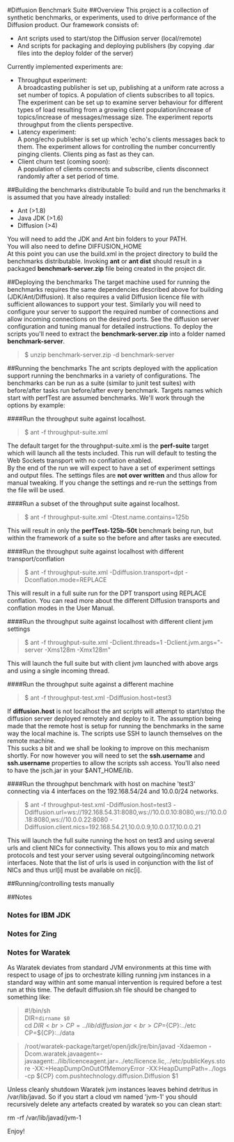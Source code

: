 #Diffusion Benchmark Suite
##Overview
This project is a collection of synthetic benchmarks, or experiments, used to
drive performance of the Diffusion product. Our framework consists of:

* Ant scripts used to start/stop the Diffusion server (local/remote)
* And scripts for packaging and deploying publishers (by copying .dar files into
the deploy folder of the server)  

Currently implemented experiments are:

* Throughput experiment:<br>
    A broadcasting publisher is set up, publishing at a uniform rate across a 
    set number of topics. A population of clients subscribes to all topics. The
    experiment can be set up to examine server behaviour for different types of
    load resulting from a growing client population/increase of topics/increase
    of messages/message size. The experiment reports throughput from the clients
    perspective.
* Latency experiment:<br>
    A pong/echo publisher is set up which 'echo's clients messages back to them.
    The experiment allows for controlling the number concurrently pinging
    clients. Clients ping as fast as they can.
* Client churn test (coming soon):<br>
    A population of clients connects and subscribe, clients disconnect randomly
    after a set period of time.

##Building the benchmarks distributable
To build and run the benchmarks it is assumed that you have already installed:

* Ant (>1.8)
* Java JDK (>1.6)
* Diffusion (>4)

You will need to add the JDK and Ant bin folders to your PATH. <br>
You will also need to define DIFFUSION_HOME<br>
At this point you can use the build.xml in the project directory to build the
benchmarks distributable. Invoking __ant__ or __ant dist__ should result
in a packaged __benchmark-server.zip__ file being created in the project dir.<br>

##Deploying the benchmarks
The target machine used for running the benchmarks requires the same
dependencies described above for building (JDK/Ant/Diffusion). It also requires
a valid Diffusion licence file with sufficient allowances to support your test.
Similarly you will need to configure your server to support the required number
of connections and allow incoming connections on the desired ports. See the
diffusion server configuration and tuning manual for detailed instructions.
To deploy the scripts you'll need to extract the __benchmark-server.zip__ into
a folder named __benchmark-server__.<br>
>    $ unzip benchmark-server.zip -d benchmark-server

##Running the benchmarks
The ant scripts deployed with the application support running the benchmarks
in a variety of configurations. The benchmarks can be run as a suite (similar
to junit test suites) with before/after tasks run before/after every benchmark.
Targets names which start with perfTest are assumed benchmarks. We'll work
through the options by example:

####Run the throughput suite against localhost.
>    $ ant -f throughput-suite.xml<br>

The default target for the throughput-suite.xml is the __perf-suite__ target
which will launch all the tests included. This run will default to testing the
Web Sockets transport with no conflation enabled.<br>
By the end of the run we will expect to have a set of experiment settings and
output files. The settings files are __not over written__ and thus allow for
manual tweaking. If you change the settings and re-run the settings from the
file will be used.

####Run a subset of the throughput suite against localhost.
>    $ ant -f throughput-suite.xml -Dtest.name.contains=125b<br>

This will result in only the __perfTest-125b-50t__ benchmark being run, but
within the framework of a suite so the before and after tasks are executed.

####Run the throughput suite against localhost with different transport/conflation
>    $ ant -f throughput-suite.xml -Ddiffusion.transport=dpt -Dconflation.mode=REPLACE<br>

This will result in a full suite run for the DPT transport using REPLACE conflation.
You can read more about the different Diffusion transports and conflation modes
in the User Manual.

####Run the throughput suite against localhost with different client jvm settings
>   $ ant -f throughput-suite.xml -Dclient.threads=1 -Dclient.jvm.args="-server -Xms128m -Xmx128m"

This will launch the full suite but with client jvm launched with above args
and using a single incoming thread.

####Run the throughput suite against a different machine
>    $ ant -f throughput-test.xml -Ddiffusion.host=test3<br>

If __diffusion.host__ is not localhost the ant scripts will attempt to
start/stop the diffusion server deployed remotely and deploy to it. The
assumption being made that the remote host is setup for running the benchmarks
in the same way the local machine is. The scripts use SSH to launch themselves
on the remote machine.<br>
This sucks a bit and we shall be looking to improve on this mechanism
shortly. For now however you will need to set the __ssh.username__ and
__ssh.username__ properties to allow the scripts ssh access. You'll also need
to have the jsch.jar in your $ANT_HOME/lib.

####Run the throughput benchmark with host on machine 'test3' connecting via 4 interfaces on the 192.168.54/24 and 10.0.0/24 networks.

>    $ ant -f throughput-test.xml -Ddiffusion.host=test3 -Ddiffusion.url=ws://192.168.54.31:8080,ws://10.0.0.10:8080,ws://10.0.0.18:8080,ws://10.0.0.22:8080 -Ddiffusion.client.nics=192.168.54.21,10.0.0.9,10.0.0.17,10.0.0.21 <br>

This will launch the full suite running the host on test3 and using several
urls and client NICs for connectivity. This allows you to mix and match
protocols and test your server using several outgoing/incoming network
interfaces. Note that the list of urls is used in conjunction with the list of
NICs and thus url[i] must be available on nic[i].

##Running/controlling tests manually


##Notes

### Notes for IBM JDK
### Notes for Zing
### Notes for Waratek
As Waratek deviates from standard JVM environments at this time with respect to usage of jps to orchestrate
killing running jvm instances in a standard way within ant some manual intervention is required before a test
run at this time. The default diffusion.sh file should be changed to something like:

>  #!/bin/sh<br>
>  DIR=`dirname $0`<br>
>  cd $DIR<br>
>  CP=../lib/diffusion.jar<br>
>  CP=${CP}:../etc<br>
>  CP=${CP}:../data<br>

>  /root/waratek-package/target/open/jdk/jre/bin/javad -Xdaemon  -Dcom.waratek.javaagent=-javaagent:../lib/licenceagent.jar=../etc/licence.lic,../etc/publicKeys.store -XX:+HeapDumpOnOutOfMemoryError -XX:HeapDumpPath=../logs -cp ${CP} com.pushtechnology.diffusion.Diffusion $1<br>

Unless cleanly shutdown Waratek jvm instances leaves behind detritus in /var/lib/javad. So if you start
a cloud vm named 'jvm-1' you should recursively delete any artefacts created by waratek so you can clean
start:

  rm -rf /var/lib/javad/jvm-1

Enjoy!
